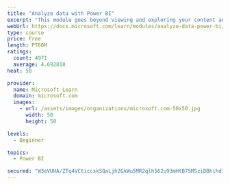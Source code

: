```yaml
---
title: "Analyze data with Power BI"
excerpt: "This module goes beyond viewing and exploring your content and explains how to interact with it by working with reports and dashboards to uncover and share new business insights."
webUrl: https://docs.microsoft.com/learn/modules/analyze-data-power-bi/
type: course
price: Free
length: PT60M
ratings:
  count: 4971
  average: 4.692818
heat: 58

provider:
  name: Microsoft Learn
  domain: microsoft.com
  images:
    - url: /assets/images/organizations/microsoft.com-50x50.jpg
      width: 50
      height: 50

levels:
  - Beginner

topics:
  - Power BI

secured: "W3eVUHA/ZTq4VCticcskSQaLjh2GkWu5MR2qlh562u93mHtB75MSziDBhihd3rfirkitSEodBTxxzyAF+4xEM+bTWw63Vk3HeyWKOo1OemCAK8nFel2nuPArKjuUfKYM5L/wrsuSwVcpr+t3+g7SnN9VYiwJF01CJ8EbkL0vh7PIf+0kXgXhCohWnJkMS7ILF+b5YTi8rAXZ8UAPp9sLB/uldBE2aD9GD2KTsbWZE89Uq5tbl44aq0L+DOusPT9GLIvjLyMFyIem1UvADo2Ya0xHwUwNtWfw4tDeLpiGuUsJIQ4M/8Y7awcVNUIWaL1fawfxRadV3rfqY164zg9wc5PhRjVuABAwc6GYZPJx4PpJkcFeChpGjwtdma02CcI+A87wiFc0rm+CpG4m1JrrZFDvMRV+s/s7mlDKZmF7s7w=;p+Yswe1CGKZKLzv8gUsffQ=="
---
```


